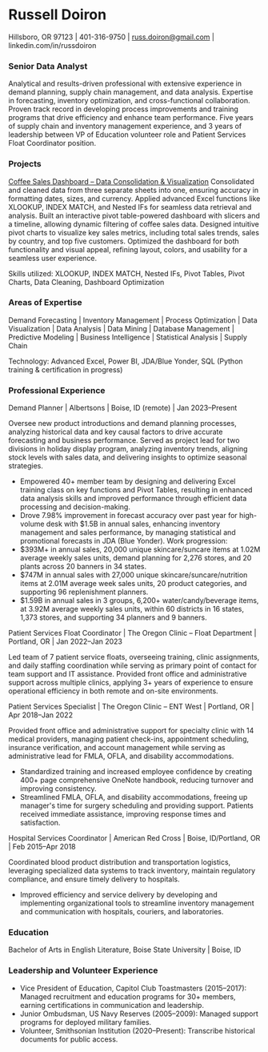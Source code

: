 # Russell Doiron
Hillsboro, OR 97123 | 401-316-9750 | russ.doiron@gmail.com | linkedin.com/in/russdoiron

### Senior Data Analyst
Analytical and results-driven professional with extensive experience in demand planning, supply chain management, and data 
analysis. Expertise in forecasting, inventory optimization, and cross-functional collaboration. Proven track record in developing 
process improvements and training programs that drive efficiency and enhance team performance. Five years of supply chain and 
inventory management experience, and 3 years of leadership between VP of Education volunteer role and Patient Services Float 
Coordinator position. 

### Projects
[Coffee Sales Dashboard – Data Consolidation & Visualization](https://1drv.ms/x/c/090a304107d261e3/Eer4dTi4sCJBic3wnGwjDAMB0th1KCpoyPYVMVyuic8R5w?e=KXSxbg)
Consolidated and cleaned data from three separate sheets into one, ensuring accuracy in formatting dates, sizes, and currency. Applied advanced Excel functions like XLOOKUP, INDEX MATCH, and Nested IFs for seamless data retrieval and analysis. Built an interactive pivot table-powered dashboard with slicers and a timeline, allowing dynamic filtering of coffee sales data. Designed intuitive pivot charts to visualize key sales metrics, including total sales trends, sales by country, and top five customers. Optimized the dashboard for both functionality and visual appeal, refining layout, colors, and usability for a seamless user experience.

Skills utilized: XLOOKUP, INDEX MATCH, Nested IFs, Pivot Tables, Pivot Charts, Data Cleaning, Dashboard Optimization

### Areas of Expertise
Demand Forecasting | Inventory Management | Process Optimization | Data Visualization | Data Analysis | Data Mining |
Database Management | Predictive Modeling | Business Intelligence | Statistical Analysis | Supply Chain

Technology: Advanced Excel, Power BI, JDA/Blue Yonder, SQL (Python training & certification in progress)

### Professional Experience
Demand Planner | Albertsons | Boise, ID (remote) | Jan 2023–Present

Oversee new product introductions and demand planning processes, analyzing historical data and key causal factors to drive 
accurate forecasting and business performance. Served as project lead for two divisions in holiday display program, analyzing
inventory trends, aligning stock levels with sales data, and delivering insights to optimize seasonal strategies. 
- Empowered 40+ member team by designing and delivering Excel training class on key functions and Pivot Tables, resulting 
in enhanced data analysis skills and improved performance through efficient data processing and decision-making.
- Drove 7.98% improvement in forecast accuracy over past year for high-volume desk with $1.5B in annual sales, enhancing 
inventory management and sales performance, by managing statistical and promotional forecasts in JDA (Blue Yonder).
Work progression:
- $393M+ in annual sales, 20,000 unique skincare/suncare items at 1.02M average weekly sales units, demand planning for 
2,276 stores, and 20 plants across 20 banners in 34 states.
- $747M in annual sales with 27,000 unique skincare/suncare/nutrition items at 2.01M average week sales units, 20 product 
categories, and supporting 96 replenishment planners.
- $1.59B in annual sales in 3 groups, 6,200+ water/candy/beverage items, at 3.92M average weekly sales units, within 60 
districts in 16 states, 1,373 stores, and supporting 34 planners and 9 banners.

Patient Services Float Coordinator | The Oregon Clinic – Float Department | Portland, OR | Jan 2022–Jan 2023 

Led team of 7 patient service floats, overseeing training, clinic assignments, and daily staffing coordination while serving as primary 
point of contact for team support and IT assistance. Provided front office and administrative support across multiple clinics, applying 
3+ years of experience to ensure operational efficiency in both remote and on-site environments. 

Patient Services Specialist | The Oregon Clinic – ENT West | Portland, OR | Apr 2018–Jan 2022

Provided front office and administrative support for specialty clinic with 14 medical providers, managing patient check-ins, 
appointment scheduling, insurance verification, and account management while serving as administrative lead for FMLA, OFLA, and 
disability accommodations. 
- Standardized training and increased employee confidence by creating 400+ page comprehensive OneNote handbook, 
reducing turnover and improving consistency.
- Streamlined FMLA, OFLA, and disability accommodations, freeing up manager's time for surgery scheduling and providing
support. Patients received immediate assistance, improving response times and satisfaction.

Hospital Services Coordinator | American Red Cross | Boise, ID/Portland, OR | Feb 2015–Apr 2018

Coordinated blood product distribution and transportation logistics, leveraging specialized data systems to track inventory, maintain 
regulatory compliance, and ensure timely delivery to hospitals. 
- Improved efficiency and service delivery by developing and implementing organizational tools to streamline inventory 
management and communication with hospitals, couriers, and laboratories.

### Education
Bachelor of Arts in English Literature, Boise State University | Boise, ID

### Leadership and Volunteer Experience
- Vice President of Education, Capitol Club Toastmasters (2015–2017): Managed recruitment and education programs for 30+ 
members, earning certifications in communication and leadership.
- Junior Ombudsman, US Navy Reserves (2005–2009): Managed support programs for deployed military families. 
- Volunteer, Smithsonian Institution (2020–Present): Transcribe historical documents for public access.
